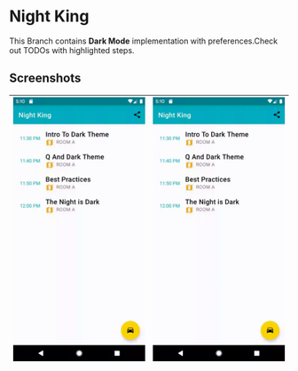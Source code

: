 # Night King

This Branch contains **Dark Mode** implementation with preferences.Check out TODOs with
highlighted steps.

## Screenshots

|![Dark Theme](screenshots/dark_theme.gif)|![Dark Theme](screenshots/dark_theme.gif)|
|:--:|:--:|